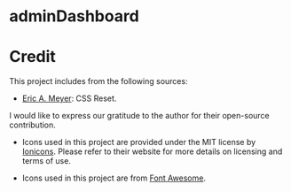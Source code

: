 # adminDashboard

# Credit

This project includes from the following sources:

- [Eric A. Meyer](https://meyerweb.com/eric/tools/css/reset/): CSS Reset. 

I would like to express our gratitude to the author for their open-source contribution.

- Icons used in this project are provided under the MIT license by [Ionicons](https://ionic.io/ionicons). Please refer to their website for more details on licensing and terms of use.

- Icons used in this project are from [Font Awesome](https://fontawesome.com).